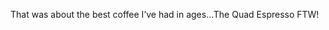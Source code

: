 <!--
id: 200547150
link: http://kevinisom.info/post/200547150/that-was-about-the-best-coffee-ive-had-in
slug: that-was-about-the-best-coffee-ive-had-in
date: Wed Sep 30 2009 14:34:05 GMT+1300 (NZDT)
raw: {"blog_name":"kevinisom","id":200547150,"post_url":"http://kevinisom.info/post/200547150/that-was-about-the-best-coffee-ive-had-in","slug":"that-was-about-the-best-coffee-ive-had-in","type":"text","date":"2009-09-30 01:34:05 GMT","timestamp":1254274445,"state":"published","format":"html","reblog_key":"YEAYmhNO","tags":[],"short_url":"http://tmblr.co/Zw68YyBz1jE","highlighted":[],"feed_item":"http://twitter.com/kev_nz/statuses/4478341528","from_feed_id":"650289","note_count":0,"title":null,"body":"<p>That was about the best coffee I&#8217;ve had in ages&#8230;The Quad Espresso FTW!</p>"}
publish: 2009-09-030
tags: 
title: null
-->


That was about the best coffee I’ve had in ages…The Quad Espresso FTW!


